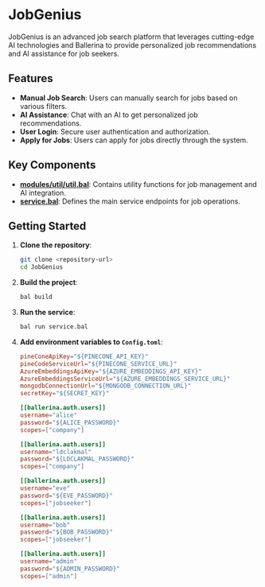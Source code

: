 # JobGenius

JobGenius is an advanced job search platform that leverages cutting-edge AI technologies and Ballerina to provide personalized job recommendations and AI assistance for job seekers.

## Features

- **Manual Job Search**: Users can manually search for jobs based on various filters.
- **AI Assistance**: Chat with an AI to get personalized job recommendations.
- **User Login**: Secure user authentication and authorization.
- **Apply for Jobs**: Users can apply for jobs directly through the system.

## Key Components

- **[modules/util/util.bal](modules/util/util.bal)**: Contains utility functions for job management and AI integration.
- **[service.bal](service.bal)**: Defines the main service endpoints for job operations.

## Getting Started

1. **Clone the repository**:

    ```sh
    git clone <repository-url>
    cd JobGenius
    ```

2. **Build the project**:

    ```sh
    bal build
    ```

3. **Run the service**:

    ```sh
    bal run service.bal
    ```

3. **Add environment variables to `Config.toml`**:

    ```toml
    pineConeApiKey="${PINECONE_API_KEY}"
    pineCodeServiceUrl="${PINECONE_SERVICE_URL}"
    AzureEmbeddingsApiKey="${AZURE_EMBEDDINGS_API_KEY}"
    AzureEmbeddingsServiceUrl="${AZURE_EMBEDDINGS_SERVICE_URL}"
    mongodbConnectionUrl="${MONGODB_CONNECTION_URL}"
    secretKey="${SECRET_KEY}"

    [[ballerina.auth.users]]
    username="alice"
    password="${ALICE_PASSWORD}"
    scopes=["company"]

    [[ballerina.auth.users]]
    username="ldclakmal"
    password="${LDCLAKMAL_PASSWORD}"
    scopes=["company"]

    [[ballerina.auth.users]]
    username="eve"
    password="${EVE_PASSWORD}"
    scopes=["jobseeker"]

    [[ballerina.auth.users]]
    username="bob"
    password="${BOB_PASSWORD}"
    scopes=["jobseeker"]

    [[ballerina.auth.users]]
    username="admin"
    password="${ADMIN_PASSWORD}"
    scopes=["admin"]